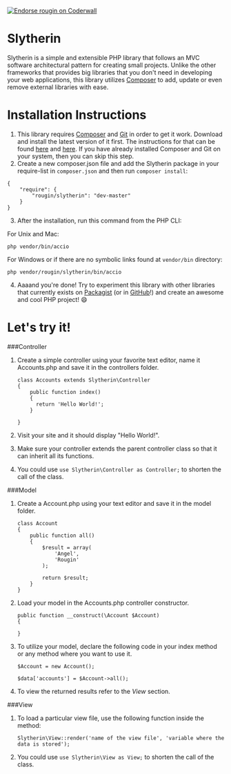 <a href="https://coderwall.com/rougin"><img alt="Endorse rougin on Coderwall" src="https://api.coderwall.com/rougin/endorsecount.png" /></a>

Slytherin
=========

Slytherin is a simple and extensible PHP library that follows an MVC software architectural pattern for creating small projects. Unlike the other frameworks that provides big libraries that you don't need in developing your web applications, this library utilizes [Composer](https://getcomposer.org) to add, update or even remove external libraries with ease.

Installation Instructions
============
1. This library requires [Composer](https://getcomposer.org) and [Git](http://git-scm.com) in order to get it work. Download and install the latest version of it first. The instructions for that can be found [here](http://git-scm.com/downloads) and [here](https://getcomposer.org/download/). If you have already installed Composer and Git on your system, then you can skip this step.
2. Create a new composer.json file and add the Slytherin package in your require-list in ```composer.json``` and then run ```composer install```:

  ```
  {
      "require": {
          "rougin/slytherin": "dev-master"
      }
  }
  ```
  
3. After the installation, run this command from the PHP CLI:

  For Unix and Mac:

  ```php vendor/bin/accio```
  
  For Windows or if there are no symbolic links found at ```vendor/bin``` directory:

  ```php vendor/rougin/slytherin/bin/accio```

4. Aaaand you're done! Try to experiment this library with other libraries that currently exists on [Packagist](https://packagist.org/) (or in [GitHub](https://github.com/search?utf8=%E2%9C%93&q=php+library)!) and create an awesome and cool PHP project! :smile:


Let's try it!
============

###Controller

1. Create a simple controller using your favorite text editor, name it Accounts.php and save it in the controllers folder. 
    ```
    class Accounts extends Slytherin\Controller
    {
        public function index()
        {
          return 'Hello World!';
        }

    }
    ```
    
2. Visit your site and it should display "Hello World!".

3. Make sure your controller extends the parent controller class so that it can inherit all its functions.

4. You could use ```use Slytherin\Controller as Controller;``` to shorten the call of the class.

###Model

1. Create a Account.php using your text editor and save it in the model folder.
    ```
    class Account
    {
        public function all()
        {
            $result = array(
                'Angel',
                'Rougin'
            );

            return $result;
        }
    }
    ```

2. Load your model in the Accounts.php controller constructor.
    ```
    public function __construct(\Account $Account)
    {

    }
    ```

3. To utilize your model, declare the following code in your index method or any method where you want to use it.
    ```
    $Account = new Account();

    $data['accounts'] = $Account->all();
    ```

4. To view the returned results refer to the *View* section.

###View

1. To load a particular view file, use the following function inside the method: 

    ```Slytherin\View::render('name of the view file', 'variable where the data is stored');```

2. You could use ```use Slytherin\View as View;``` to shorten the call of the class.